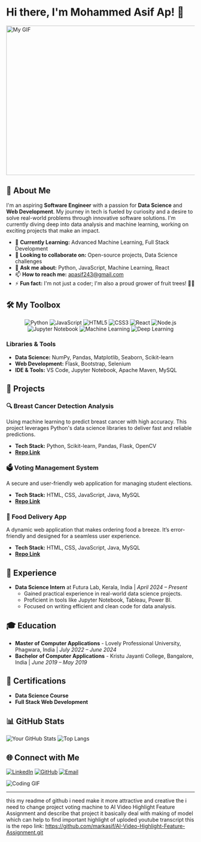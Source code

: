 # Hi there, I'm Mohammed Asif Ap! 👋
<img src="https://cdn.dribbble.com/users/416610/screenshots/4801105/media/be031f8d02ca8cc404d44be54ee2c493.gif" alt="My GIF" width="600" height="400">
           

## 🚀 About Me

I'm an aspiring **Software Engineer** with a passion for **Data Science** and **Web Development**. My journey in tech is fueled by curiosity and a desire to solve real-world problems through innovative software solutions. I'm currently diving deep into data analysis and machine learning, working on exciting projects that make an impact.

- 🌱 **Currently Learning:** Advanced Machine Learning, Full Stack Development
- 👯 **Looking to collaborate on:** Open-source projects, Data Science challenges
- 💬 **Ask me about:** Python, JavaScript, Machine Learning, React
- 📫 **How to reach me:** [apasif243@gmail.com](mailto:apasif243@gmail.com)
- ⚡ **Fun fact:** I'm not just a coder; I'm also a proud grower of fruit trees! 🍋🥭
## 🛠️ My Toolbox

<div align="center">
  <img src="https://img.shields.io/badge/-Python-3776AB?style=for-the-badge&logo=python&logoColor=white" alt="Python"/>
  <img src="https://img.shields.io/badge/-JavaScript-F7DF1E?style=for-the-badge&logo=javascript&logoColor=black" alt="JavaScript"/>
  <img src="https://img.shields.io/badge/-HTML5-E34F26?style=for-the-badge&logo=html5&logoColor=white" alt="HTML5"/>
  <img src="https://img.shields.io/badge/-CSS3-1572B6?style=for-the-badge&logo=css3&logoColor=white" alt="CSS3"/>
  <img src="https://img.shields.io/badge/-React-61DAFB?style=for-the-badge&logo=react&logoColor=black" alt="React"/>
  <img src="https://img.shields.io/badge/-Node.js-339933?style=for-the-badge&logo=node.js&logoColor=white" alt="Node.js"/>
  <img src="https://img.shields.io/badge/-Jupyter_Notebook-F37626?style=for-the-badge&logo=jupyter&logoColor=white" alt="Jupyter Notebook"/>
  <img src="https://img.shields.io/badge/-Machine_Learning-FF6F00?style=for-the-badge&logo=tensorflow&logoColor=white" alt="Machine Learning"/>
  <img src="https://img.shields.io/badge/-Deep_Learning-FF6F00?style=for-the-badge&logo=pytorch&logoColor=white" alt="Deep Learning"/>
</div>


### Libraries & Tools

- **Data Science:** NumPy, Pandas, Matplotlib, Seaborn, Scikit-learn
- **Web Development:** Flask, Bootstrap, Selenium
- **IDE & Tools:** VS Code, Jupyter Notebook, Apache Maven, MySQL

## 🌟 Projects

### 🔍 Breast Cancer Detection Analysis
Using machine learning to predict breast cancer with high accuracy. This project leverages Python's data science libraries to deliver fast and reliable predictions.
- **Tech Stack:** Python, Scikit-learn, Pandas, Flask, OpenCV
- **[Repo Link](https://github.com/markasif/Breast-Cancer-Analysis-Using-Machine-Learning.git)**

### 🗳️ Voting Management System
A secure and user-friendly web application for managing student elections.
- **Tech Stack:** HTML, CSS, JavaScript, Java, MySQL
- **[Repo Link](https://github.com/markasif/voting-management-system)**

### 🍔 Food Delivery App
A dynamic web application that makes ordering food a breeze. It’s error-friendly and designed for a seamless user experience.
- **Tech Stack:** HTML, CSS, JavaScript, Java, MySQL
- **[Repo Link](https://github.com/markasif/food-panda.git)**

## 💼 Experience

- **Data Science Intern** at Futura Lab, Kerala, India | *April 2024 – Present*
  - Gained practical experience in real-world data science projects.
  - Proficient in tools like Jupyter Notebook, Tableau, Power BI.
  - Focused on writing efficient and clean code for data analysis.

## 🎓 Education

- **Master of Computer Applications** - Lovely Professional University, Phagwara, India | *July 2022 – June 2024*
- **Bachelor of Computer Applications** - Kristu Jayanti College, Bangalore, India | *June 2019 – May 2019*

## 🏅 Certifications

- **Data Science Course**
- **Full Stack Web Development**

## 📊 GitHub Stats

![Your GitHub Stats](https://github-readme-stats.vercel.app/api?username=markasif&show_icons=true&theme=tokyonight)
![Top Langs](https://github-readme-stats.vercel.app/api/top-langs/?username=markasif&layout=compact&theme=tokyonight)

## 🌐 Connect with Me

[![LinkedIn](https://img.shields.io/badge/-LinkedIn-0077B5?style=flat&logo=linkedin&logoColor=white)](https://www.linkedin.com/in/asifap7/)
[![GitHub](https://img.shields.io/badge/-GitHub-181717?style=flat&logo=github&logoColor=white)](https://github.com/markasif)
[![Email](https://img.shields.io/badge/-Email-D14836?style=flat&logo=gmail&logoColor=white)](mailto:apasif243@gmail.com)

![Coding GIF](https://media.giphy.com/media/3oKIPEqDGUULpEU0aQ/giphy.gif)

---

this my readme of github i need make it more attractive and creative the i need to change project voting machine to AI Video Highlight Feature Assignment and describe that project it basically deal with making of model which can help to find important highlight of uploded youtube transcript this is the repo link: https://github.com/markasif/AI-Video-Highlight-Feature-Assignment.git
